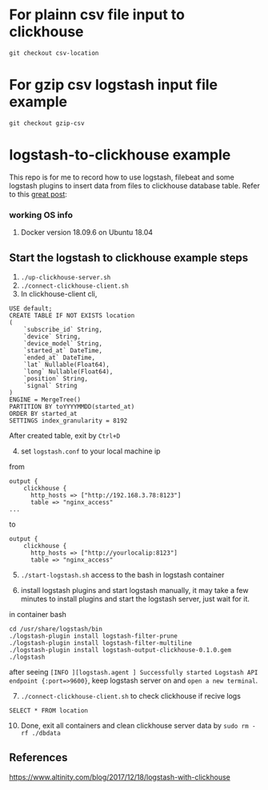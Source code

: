 # For plainn csv file input to clickhouse

`git checkout csv-location`

# For gzip csv logstash input file example

`git checkout gzip-csv`

# logstash-to-clickhouse example

This repo is for me to record how to use logstash, filebeat and some logstash plugins to insert data from files to clickhouse database table. Refer to this [great post](https://www.altinity.com/blog/2017/12/18/logstash-with-clickhouse):

### working OS info

1. Docker version 18.09.6 on Ubuntu 18.04

## Start the logstash to clickhouse example steps

1. `./up-clickhouse-server.sh`
2. `./connect-clickhouse-client.sh`
3. In clickhouse-client cli,

```
USE default;
CREATE TABLE IF NOT EXISTS location
(
    `subscribe_id` String,
    `device` String,
    `device_model` String,
    `started_at` DateTime,
    `ended_at` DateTime,
    `lat` Nullable(Float64),
    `long` Nullable(Float64),
    `position` String,
    `signal` String
)
ENGINE = MergeTree()
PARTITION BY toYYYYMMDD(started_at)
ORDER BY started_at
SETTINGS index_granularity = 8192
```

After created table, exit by `Ctrl+D`

4. set `logstash.conf` to your local machine ip

from

```
output {
    clickhouse {
      http_hosts => ["http://192.168.3.78:8123"]
      table => "nginx_access"
...
```

to

```
output {
    clickhouse {
      http_hosts => ["http://yourlocalip:8123"]
      table => "nginx_access"
```

5. `./start-logstash.sh` access to the bash in logstash container

6. install logstash plugins and start logstash manually, it may take a few minutes to install plugins and start the logstash server, just wait for it.

in container bash

```
cd /usr/share/logstash/bin
./logstash-plugin install logstash-filter-prune
./logstash-plugin install logstash-filter-multiline
./logstash-plugin install logstash-output-clickhouse-0.1.0.gem
./logstash
```

after seeing `[INFO ][logstash.agent ] Successfully started Logstash API endpoint {:port=>9600}`,
keep logstash server on and `open a new terminal`.

7. `./connect-clickhouse-client.sh` to check clickhouse if recive logs

```
SELECT * FROM location
```

10. Done, exit all containers and clean clickhouse server data by `sudo rm -rf ./dbdata`

## References

https://www.altinity.com/blog/2017/12/18/logstash-with-clickhouse
